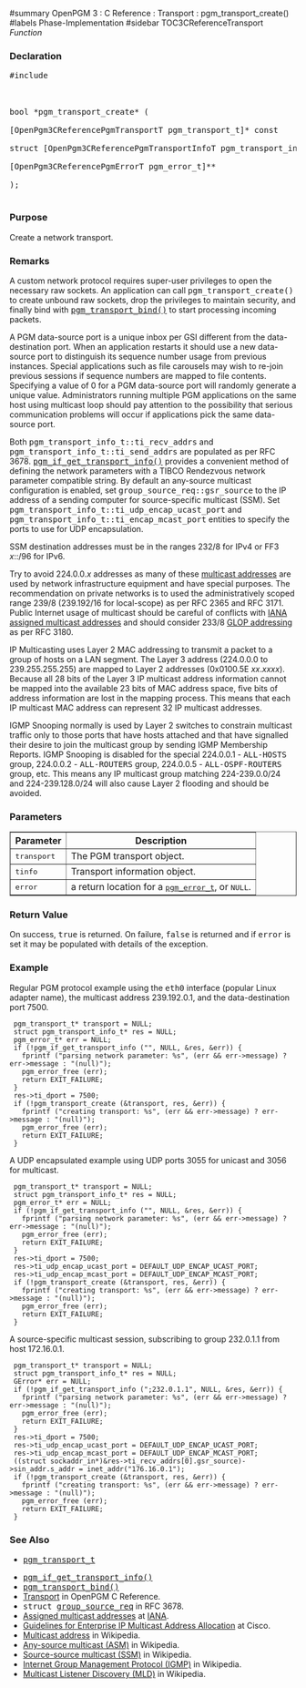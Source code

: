 ﻿#summary OpenPGM 3 : C Reference : Transport : pgm\_transport\_create()
#labels Phase-Implementation
#sidebar TOC3CReferenceTransport
_Function_
### Declaration ###
<pre>
#include <pgm/pgm.h><br>
<br>
bool *pgm_transport_create* (<br>
[OpenPgm3CReferencePgmTransportT pgm_transport_t]* const           transport,<br>
struct [OpenPgm3CReferencePgmTransportInfoT pgm_transport_info_t]*     tinfo,<br>
[OpenPgm3CReferencePgmErrorT pgm_error_t]**                         error<br>
);<br>
</pre>

### Purpose ###
Create a network transport.

### Remarks ###
A custom network protocol requires super-user privileges to open the necessary raw sockets.  An application can call <tt>pgm_transport_create()</tt> to create unbound raw sockets, drop the privileges to maintain security, and finally bind with <tt><a href='OpenPgm3CReferencePgmTransportBind.md'>pgm_transport_bind()</a></tt> to start processing incoming packets.

A PGM data-source port is a unique inbox per GSI different from the data-destination port.  When an application restarts it should use a new data-source port to distinguish its sequence number usage from previous instances.  Special applications such as file carousels may wish to re-join previous sessions if sequence numbers are mapped to file contents.  Specifying a value of 0 for a PGM data-source port will randomly generate a unique value.  Administrators running multiple PGM applications on the same host using multicast loop should pay attention to the possibility that serious communication problems will occur if applications pick the same data-source port.

Both <tt>pgm_transport_info_t::ti_recv_addrs</tt> and <tt>pgm_transport_info_t::ti_send_addrs</tt> are populated as per RFC 3678.  <tt><a href='OpenPgm3CReferencePgmIfGetTransportInfo.md'>pgm_if_get_transport_info()</a></tt> provides a convenient method of defining the network parameters with a TIBCO Rendezvous network parameter compatible string.  By default an any-source multicast configuration is enabled, set <tt>group_source_req::gsr_source</tt> to the IP address of a sending computer for source-specific multicast (SSM).  Set <tt>pgm_transport_info_t::ti_udp_encap_ucast_port</tt> and <tt>pgm_transport_info_t::ti_encap_mcast_port</tt> entities to specify the ports to use for UDP encapsulation.

SSM destination addresses must be in the ranges 232/8 for IPv4 or FF3 _x_::/96 for IPv6.

Try to avoid 224.0.0._x_ addresses as many of these [multicast addresses](http://en.wikipedia.org/wiki/Multicast_address) are used by network infrastructure equipment and have special purposes.  The recommendation on private networks is to used the administratively scoped range 239/8 (239.192/16 for local-scope) as per RFC 2365 and RFC 3171.  Public Internet usage of multicast should be careful of conflicts with [IANA assigned multicast addresses](http://www.iana.org/assignments/multicast-addresses) and should consider 233/8 [GLOP addressing](http://en.wikipedia.org/wiki/GLOP) as per RFC 3180.

IP Multicasting uses Layer 2 MAC addressing to transmit a packet to a group of hosts on a LAN segment.  The Layer 3 address (224.0.0.0 to 239.255.255.255) are mapped to Layer 2 addresses (0x0100.5E _xx_._xxxx_).  Because all 28 bits of the Layer 3 IP multicast address information cannot be mapped into the available 23 bits of MAC address space, five bits of address information are lost in the mapping process.  This means that each IP multicast MAC address can represent 32 IP multicast addresses.

IGMP Snooping normally is used by Layer 2 switches to constrain multicast traffic only to those ports that have hosts attached and that have signalled their desire to join the multicast group by sending IGMP Membership Reports.  IGMP Snooping is disabled for the special 224.0.0.1 - <tt>ALL-HOSTS</tt> group, 224.0.0.2 - <tt>ALL-ROUTERS</tt> group, 224.0.0.5 - <tt>ALL-OSPF-ROUTERS</tt> group, etc.  This means any IP multicast group matching 224-239.0.0/24 and 224-239.128.0/24 will also cause Layer 2 flooding and should be avoided.

### Parameters ###

<table cellpadding='5' border='1' cellspacing='0'>
<tr>
<th>Parameter</th>
<th>Description</th>
</tr>
<tr>
<td><tt>transport</tt></td>
<td>The PGM transport object.</td>
</tr><tr>
<td><tt>tinfo</tt></td>
<td>Transport information object.</td>
</tr><tr>
<td><tt>error</tt></td>
<td>a return location for a <tt><a href='OpenPgm3CReferencePgmErrorT.md'>pgm_error_t</a></tt>, or <tt>NULL</tt>.</td>
</tr>
</table>

### Return Value ###
On success, <tt>true</tt> is returned.  On failure, <tt>false</tt> is returned and if <tt>error</tt> is set it may be populated with details of the exception.

### Example ###
Regular PGM protocol example using the <tt>eth0</tt> interface (popular Linux adapter name), the multicast address 239.192.0.1, and the data-destination port 7500.

```
 pgm_transport_t* transport = NULL;
 struct pgm_transport_info_t* res = NULL;
 pgm_error_t* err = NULL;
 if (!pgm_if_get_transport_info ("", NULL, &res, &err)) {
   fprintf ("parsing network parameter: %s", (err && err->message) ? err->message : "(null)");
   pgm_error_free (err);
   return EXIT_FAILURE;
 }
 res->ti_dport = 7500;
 if (!pgm_transport_create (&transport, res, &err)) {
   fprintf ("creating transport: %s", (err && err->message) ? err->message : "(null)");
   pgm_error_free (err);
   return EXIT_FAILURE;
 }
```

A UDP encapsulated example using UDP ports 3055 for unicast and 3056 for multicast.

```
 pgm_transport_t* transport = NULL;
 struct pgm_transport_info_t* res = NULL;
 pgm_error_t* err = NULL;
 if (!pgm_if_get_transport_info ("", NULL, &res, &err)) {
   fprintf ("parsing network parameter: %s", (err && err->message) ? err->message : "(null)");
   pgm_error_free (err);
   return EXIT_FAILURE;
 }
 res->ti_dport = 7500;
 res->ti_udp_encap_ucast_port = DEFAULT_UDP_ENCAP_UCAST_PORT;
 res->ti_udp_encap_mcast_port = DEFAULT_UDP_ENCAP_MCAST_PORT;
 if (!pgm_transport_create (&transport, res, &err)) {
   fprintf ("creating transport: %s", (err && err->message) ? err->message : "(null)");
   pgm_error_free (err);
   return EXIT_FAILURE;
 }
```

A source-specific multicast session, subscribing to group 232.0.1.1 from host 172.16.0.1.

```
 pgm_transport_t* transport = NULL;
 struct pgm_transport_info_t* res = NULL;
 GError* err = NULL;
 if (!pgm_if_get_transport_info (";232.0.1.1", NULL, &res, &err)) {
   fprintf ("parsing network parameter: %s", (err && err->message) ? err->message : "(null)");
   pgm_error_free (err);
   return EXIT_FAILURE;
 }
 res->ti_dport = 7500;
 res->ti_udp_encap_ucast_port = DEFAULT_UDP_ENCAP_UCAST_PORT;
 res->ti_udp_encap_mcast_port = DEFAULT_UDP_ENCAP_MCAST_PORT;
 ((struct sockaddr_in*)&res->ti_recv_addrs[0].gsr_source)->sin_addr.s_addr = inet_addr("176.16.0.1");
 if (!pgm_transport_create (&transport, res, &err)) {
   fprintf ("creating transport: %s", (err && err->message) ? err->message : "(null)");
   pgm_error_free (err);
   return EXIT_FAILURE;
 }
```

### See Also ###
  * <tt><a href='OpenPgm3CReferencePgmTransportT.md'>pgm_transport_t</a></tt><br>
<ul><li><tt><a href='OpenPgm3CReferencePgmIfGetTransportInfo.md'>pgm_if_get_transport_info()</a></tt><br>
</li><li><tt><a href='OpenPgm3CReferencePgmTransportBind.md'>pgm_transport_bind()</a></tt><br>
</li><li><a href='OpenPgm3CReferenceTransport.md'>Transport</a> in OpenPGM C Reference.<br>
</li><li><tt>struct <a href='http://www.ietf.org/rfc/rfc3678.txt'>group_source_req</a></tt> in RFC 3678.<br>
</li><li><a href='http://www.iana.org/assignments/multicast-addresses'>Assigned multicast addresses</a> at <a href='http://en.wikipedia.org/wiki/Internet_Assigned_Numbers_Authority'>IANA</a>.<br>
</li><li><a href='http://www.cisco.com/en/US/tech/tk828/technologies_white_paper09186a00802d4643.shtml'>Guidelines for Enterprise IP Multicast Address Allocation</a> at Cisco.<br>
</li><li><a href='http://en.wikipedia.org/wiki/Multicast_address'>Multicast address</a> in Wikipedia.<br>
</li><li><a href='http://en.wikipedia.org/wiki/Any-source_multicast'>Any-source multicast (ASM)</a> in Wikipedia.<br>
</li><li><a href='http://en.wikipedia.org/wiki/Source-specific_multicast'>Source-source multicast (SSM)</a> in Wikipedia.<br>
</li><li><a href='http://en.wikipedia.org/wiki/Internet_Group_Management_Protocol'>Internet Group Management Protocol (IGMP)</a> in Wikipedia.<br>
</li><li><a href='http://en.wikipedia.org/wiki/Multicast_Listener_Discovery'>Multicast Listener Discovery (MLD)</a> in Wikipedia.